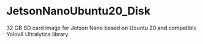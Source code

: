 # JetsonNanoUbuntu20_Disk
32 GB SD card image for Jetson Nano based on Ubuntu 20 and compatible Yolov8 Ultralytics library
